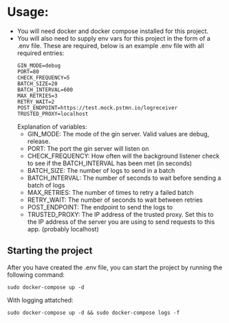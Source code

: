 # Usage:
- You will need docker and docker compose installed for this project.
- You will also need to supply env vars for this project in the form of a .env file. These are required, below is an example .env file with all required entries:
    ````
    GIN_MODE=debug
    PORT=80
    CHECK_FREQUENCY=5
    BATCH_SIZE=20
    BATCH_INTERVAL=600
    MAX_RETRIES=3
    RETRY_WAIT=2
    POST_ENDPOINT=https://test.mock.pstmn.io/logreceiver
    TRUSTED_PROXY=localhost
    ````
    Explanation of variables:
    - GIN_MODE: The mode of the gin server. Valid values are debug, release.
    - PORT: The port the gin server will listen on
    - CHECK_FREQUENCY: How often will the background listener check to see if the BATCH_INTERVAL has been met (in seconds)
    - BATCH_SIZE: The number of logs to send in a batch
    - BATCH_INTERVAL: The number of seconds to wait before sending a batch of logs
    - MAX_RETRIES: The number of times to retry a failed batch
    - RETRY_WAIT: The number of seconds to wait between retries
    - POST_ENDPOINT: The endpoint to send the logs to
    - TRUSTED_PROXY: The IP address of the trusted proxy. Set this to the IP address of the server you are using to send requests to this app. (probably localhost)

## Starting the project
After you have created the .env file, you can start the project by running the following command:
```
sudo docker-compose up -d
```
With logging attatched:
```
sudo docker-compose up -d && sudo docker-compose logs -f
```
